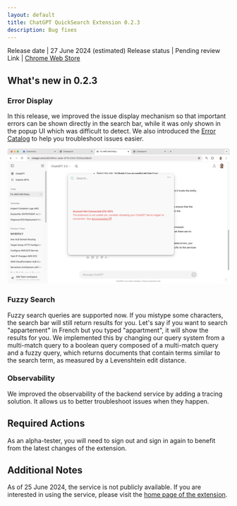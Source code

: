 ```yaml
---
layout: default
title: ChatGPT QuickSearch Extension 0.2.3
description: Bug fixes
---
```


Release date | 27 June 2024 (estimated)
Release status | Pending review
Link | [Chrome Web Store](https://chromewebstore.google.com/detail/chatgpt-quicksearch/jclniokkhcjpgfijopjahldoepdikcko)

## What's new in 0.2.3

### Error Display

In this release, we improved the issue display mechanism so that important errors can be shown directly in the search bar, while it was only shown in the popup UI which was difficult to detect. We also introduced the [Error Catalog](/chatgpt/errors/) to help you troubleshoot issues easier.

![Error displayed in the search bar](/assets/2024-06-25-error-cs-001.png)

### Fuzzy Search

Fuzzy search queries are supported now. If you mistype some characters, the search bar will still return results for you. Let's say if you want to search "appartement" in French but you typed "appartment", it will show the results for you. We implemented this by changing our query system from a multi-match query to a boolean query composed of a multi-match query and a fuzzy query, which returns documents that contain terms similar to the search term, as measured by a Levenshtein edit distance.

### Observability

We improved the observability of the backend service by adding a tracing solution. It allows us to better troubleshoot issues when they happen.

## Required Actions

As an alpha-tester, you will need to sign out and sign in again to benefit from the latest changes of the extension.

## Additional Notes

As of 25 June 2024, the service is not publicly available. If you are interested in using the service, please visit the [home page of the extension](/chatgpt/).
